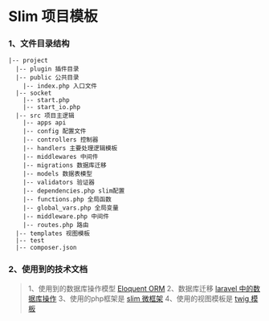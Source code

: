 # Slim 项目模板

### 1、文件目录结构

```
|-- project
  |-- plugin 插件目录
  |-- public 公共目录
    |-- index.php 入口文件
  |-- socket
    |-- start.php
    |-- start_io.php
  |-- src 项目主逻辑
    |-- apps api
    |-- config 配置文件
    |-- controllers 控制器
    |-- handlers 主要处理逻辑模板
    |-- middlewares 中间件
    |-- migrations 数据库迁移
    |-- models 数据表模型
    |-- validators 验证器
    |-- dependencies.php slim配置
    |-- functions.php 全局函数
    |-- global_vars.php 全局变量
    |-- middleware.php 中间件
    |-- routes.php 路由
  |-- templates 视图模板
  |-- test
  |-- composer.json
```

### 2、使用到的技术文档

> 1、使用到的数据库操作模型 [Eloquent ORM](https://docs.golaravel.com/docs/5.3/views/)
> 2、数据库迁移 [laravel 中的数据库操作](https://docs.golaravel.com/docs/5.3/migrations/)
> 3、使用的php框架是 [slim 微框架](http://www.slimphp.net/)
> 4、使用的视图模板是 [twig 模板](http://www.twigcn.com/)